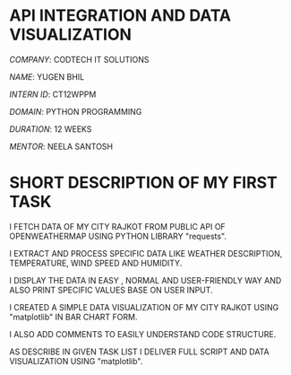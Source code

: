 #  API INTEGRATION  AND DATA  VISUALIZATION

*COMPANY*: CODTECH IT SOLUTIONS

*NAME*: YUGEN BHIL

*INTERN ID*: CT12WPPM

*DOMAIN*: PYTHON PROGRAMMING

*DURATION*: 12 WEEKS

*MENTOR*: NEELA SANTOSH

#  SHORT DESCRIPTION OF MY FIRST TASK

I FETCH DATA OF MY CITY RAJKOT FROM PUBLIC API OF OPENWEATHERMAP USING PYTHON LIBRARY "requests".

I EXTRACT AND PROCESS SPECIFIC DATA LIKE WEATHER DESCRIPTION, TEMPERATURE, WIND SPEED AND HUMIDITY.

I DISPLAY THE DATA IN EASY , NORMAL AND USER-FRIENDLY WAY AND ALSO PRINT SPECIFIC VALUES BASE ON USER INPUT.

I CREATED A SIMPLE DATA VISUALIZATION OF MY CITY RAJKOT USING "matplotlib" IN BAR CHART FORM. 

I ALSO ADD COMMENTS TO EASILY UNDERSTAND CODE STRUCTURE.

AS DESCRIBE IN GIVEN TASK LIST I DELIVER FULL SCRIPT AND DATA VISUALIZATION USING "matplotlib".
 
